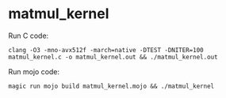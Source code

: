 # matmul_kernel

Run C code:

```clang -O3 -mno-avx512f -march=native -DTEST -DNITER=100 matmul_kernel.c -o matmul_kernel.out && ./matmul_kernel.out```

Run mojo code:

```magic run mojo build matmul_kernel.mojo && ./matmul_kernel```
